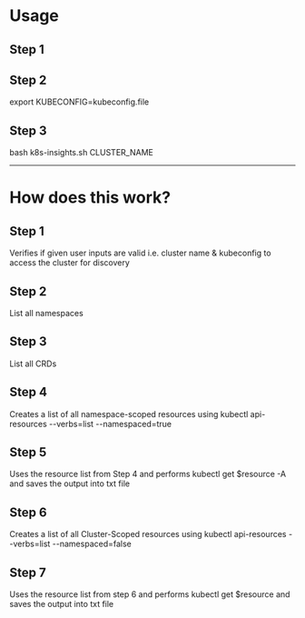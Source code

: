 # Usage

## Step 1


## Step 2
export KUBECONFIG=kubeconfig.file

## Step 3 
bash k8s-insights.sh CLUSTER_NAME

---

# How does this work? 

## Step 1 

Verifies if given user inputs are valid i.e. cluster name & kubeconfig to access the cluster for discovery

## Step 2 

List all namespaces

## Step 3 

List all CRDs

## Step 4

Creates a list of all namespace-scoped resources using kubectl api-resources --verbs=list --namespaced=true

## Step 5

Uses the resource list from Step 4 and performs kubectl get $resource -A and saves the output into txt file

## Step 6

Creates a list of all Cluster-Scoped resources using kubectl api-resources --verbs=list --namespaced=false

## Step 7

Uses the resource list from step 6 and performs kubectl get $resource  and saves the output into txt file
